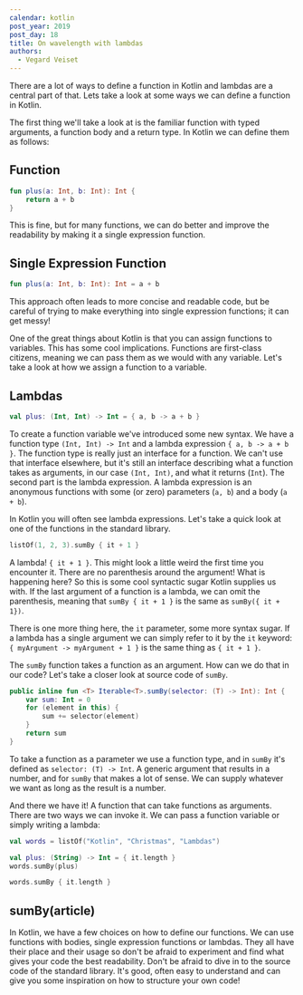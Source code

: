 ```yaml
---
calendar: kotlin
post_year: 2019
post_day: 18
title: On wavelength with lambdas
authors:
  - Vegard Veiset
---
```

There are a lot of ways to define a function in Kotlin and lambdas are a central part of that. Lets take a look at some ways we can define a function in Kotlin.

The first thing we'll take a look at is the familiar function with typed arguments,  a function body and a return type. In Kotlin we can define them as follows:

## Function

```kotlin
fun plus(a: Int, b: Int): Int {
    return a + b
}
```

This is fine, but for many functions, we can do better and improve the readability by making it a single expression function.


## Single Expression Function

```kotlin
fun plus(a: Int, b: Int): Int = a + b
```

This approach often leads to more concise and readable code, but be careful of trying to make everything into single expression functions; it can get messy! 

One of the great things about Kotlin is that you can assign functions to variables. This has some cool implications. Functions are first-class citizens, meaning we can pass them as we would with any variable. Let's take a look at how we assign a function to a variable.

## Lambdas

```kotlin
val plus: (Int, Int) -> Int = { a, b -> a + b } 
```

To create a function variable we've introduced some new syntax. We have a function type `(Int, Int) -> Int` and a lambda expression `{ a, b -> a + b }`. The function type is really just an interface for a function. We can't use that interface elsewhere, but it's still an interface describing what a function takes as arguments, in our case `(Int, Int)`, and what it returns (`Int`). The second part is the lambda expression. A lambda expression is an anonymous functions with some (or zero) parameters (`a, b`) and a body (`a + b`). 

In Kotlin you will often see lambda expressions. Let's take a quick look at one of the functions in the standard library. 

```kotlin
listOf(1, 2, 3).sumBy { it + 1 }
```

A lambda! `{ it + 1 }`. This might look a little weird the first time you encounter it. There are no parenthesis around the argument! What is happening here? So this is some cool syntactic sugar Kotlin supplies us with. If the last argument of a function is a lambda, we can omit the parenthesis, meaning that `sumBy { it + 1 }` is the same as `sumBy({ it + 1})`. 

There is one more thing here, the `it` parameter, some more syntax sugar. If a lambda has a single argument we can simply refer to it by the `it` keyword: `{ myArgument -> myArgument + 1 }` is the same thing as `{ it + 1 }`.

The `sumBy` function takes a function as an argument. How can we do that in our code? Let's take a closer look at source code of `sumBy`.

```kotlin
public inline fun <T> Iterable<T>.sumBy(selector: (T) -> Int): Int {
    var sum: Int = 0
    for (element in this) {
        sum += selector(element)
    }
    return sum
}
```

To take a function as a parameter we use a function type, and in `sumBy` it's defined as `selector: (T) -> Int`. A generic argument that results in a number, and for `sumBy` that makes a lot of sense. We can supply whatever we want as long as the result is a number. 

And there we have it! A function that can take functions as arguments. There are two ways we can invoke it. We can pass a function variable or simply writing a lambda:

```kotlin
val words = listOf("Kotlin", "Christmas", "Lambdas")

val plus: (String) -> Int = { it.length }
words.sumBy(plus)

words.sumBy { it.length }
```

## sumBy(article)

In Kotlin, we have a few choices on how to define our functions. We can use functions with bodies, single expression functions or lambdas. They all have their place and their usage so don't be afraid to experiment and find what gives your code the best readability. Don't be afraid to dive in to the source code of the standard library. It's good, often easy to understand and can give you some inspiration on how to structure your own code!

